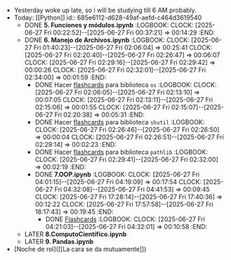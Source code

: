 - Yesterday woke up late, so i will be studying till 6 AM probably.
- Today: [[Python]]
  id:: 685e6112-d628-49af-aefd-c464d3619540
	- DONE **5. Funciones y módulos.ipynb**
	  :LOGBOOK:
	  CLOCK: [2025-06-27 Fri 00:22:52]--[2025-06-27 Fri 00:37:21] =>  00:14:29
	  :END:
	- DONE **6. Manejo de Archivos.ipynb**
	  :LOGBOOK:
	  CLOCK: [2025-06-27 Fri 01:40:23]--[2025-06-27 Fri 02:06:04] =>  00:25:41
	  CLOCK: [2025-06-27 Fri 02:20:40]--[2025-06-27 Fri 02:26:47] =>  00:06:07
	  CLOCK: [2025-06-27 Fri 02:29:16]--[2025-06-27 Fri 02:29:42] =>  00:00:26
	  CLOCK: [2025-06-27 Fri 02:32:01]--[2025-06-27 Fri 02:34:00] =>  00:01:59
	  :END:
		- DONE Hacer [flashcards]([[Flashcard]]) para biblioteca `os`
		  :LOGBOOK:
		  CLOCK: [2025-06-27 Fri 02:06:05]--[2025-06-27 Fri 02:13:10] =>  00:07:05
		  CLOCK: [2025-06-27 Fri 02:13:11]--[2025-06-27 Fri 02:15:06] =>  00:01:55
		  CLOCK: [2025-06-27 Fri 02:15:07]--[2025-06-27 Fri 02:20:38] =>  00:05:31
		  :END:
		- DONE Hacer [flashcards]([[Flashcard]]) para biblioteca `shutil`
		  :LOGBOOK:
		  CLOCK: [2025-06-27 Fri 02:26:46]--[2025-06-27 Fri 02:26:50] =>  00:00:04
		  CLOCK: [2025-06-27 Fri 02:26:51]--[2025-06-27 Fri 02:29:14] =>  00:02:23
		  :END:
		- DONE Hacer [flashcards]([[Flashcard]]) para biblioteca `pathlib`
		  :LOGBOOK:
		  CLOCK: [2025-06-27 Fri 02:29:41]--[2025-06-27 Fri 02:32:00] =>  00:02:19
		  :END:
		- DONE **7.OOP.ipynb**
		  :LOGBOOK:
		  CLOCK: [2025-06-27 Fri 04:01:15]--[2025-06-27 Fri 04:19:09] =>  00:17:54
		  CLOCK: [2025-06-27 Fri 04:32:08]--[2025-06-27 Fri 04:41:53] =>  00:09:45
		  CLOCK: [2025-06-27 Fri 17:28:14]--[2025-06-27 Fri 17:40:36] =>  00:12:22
		  CLOCK: [2025-06-27 Fri 17:57:58]--[2025-06-27 Fri 18:17:43] =>  00:19:45
		  :END:
			- DONE [Flashcards]([[Flashcard]])
			  :LOGBOOK:
			  CLOCK: [2025-06-27 Fri 04:21:03]--[2025-06-27 Fri 04:32:01] =>  00:10:58
			  :END:
	- LATER **8.ComputoCientífico.ipynb**
	- LATER **9. Pandas.ipynb**
- [Noche de rol]([[La cara se da mutuamente]])